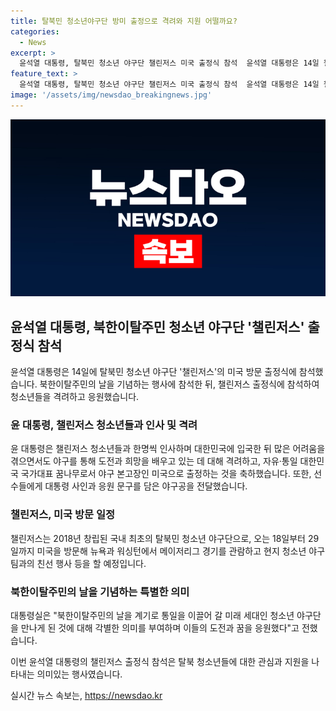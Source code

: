 ```yaml
---
title: 탈북민 청소년야구단 방미 출정으로 격려와 지원 어떨까요?
categories:
  - News
excerpt: >
  윤석열 대통령, 탈북민 청소년 야구단 챌린저스 미국 출정식 참석  윤석열 대통령은 14일 챌린저스 출정식에 참석하여 청소년들을 격려하고 응원했다. 북한이탈주민의 날을 기념하는 행사에서 미래 세대를 응원하며 통일을 이끌어 갈 중요성을 강조했고, 야구공에 사인과 응원 메시지를 담아 선수들에게 전달하기도 했다. 챌린저스는 2018년 창단된 탈북민 청소년 야구단으로, 미국 방문 중에는 메이저리그 경기 관람과 친선 행사가 예정되어 있다.  
feature_text: >
  윤석열 대통령, 탈북민 청소년 야구단 챌린저스 미국 출정식 참석  윤석열 대통령은 14일 챌린저스 출정식에 참석하여 청소년들을 격려하고 응원했다. 북한이탈주민의 날을 기념하는 행사에서 미래 세대를 응원하며 통일을 이끌어 갈 중요성을 강조했고, 야구공에 사인과 응원 메시지를 담아 선수들에게 전달하기도 했다. 챌린저스는 2018년 창단된 탈북민 청소년 야구단으로, 미국 방문 중에는 메이저리그 경기 관람과 친선 행사가 예정되어 있다.  
image: '/assets/img/newsdao_breakingnews.jpg'
---
```


<p><img src="/assets/img/newsdao_breakingnews.jpg" alt="ranknews 속보" /></p>

<h2 data-ke-size="size26">윤석열 대통령, 북한이탈주민 청소년 야구단 '챌린저스' 출정식 참석</h2>

<p data-ke-size="size16">윤석열 대통령은 14일에 탈북민 청소년 야구단 '챌린저스'의 미국 방문 출정식에 참석했습니다. 북한이탈주민의 날을 기념하는 행사에 참석한 뒤, 챌린저스 출정식에 참석하여 청소년들을 격려하고 응원했습니다.</p>

<h3>윤 대통령, 챌린저스 청소년들과 인사 및 격려</h3>

<p data-ke-size="size16">윤 대통령은 챌린저스 청소년들과 한명씩 인사하며 대한민국에 입국한 뒤 많은 어려움을 겪으면서도 야구를 통해 도전과 희망을 배우고 있는 데 대해 격려하고, 자유·통일 대한민국 국가대표 꿈나무로서 야구 본고장인 미국으로 출정하는 것을 축하했습니다. 또한, 선수들에게 대통령 사인과 응원 문구를 담은 야구공을 전달했습니다.</p>

<h3>챌린저스, 미국 방문 일정</h3>

<p data-ke-size="size16">챌린저스는 2018년 창립된 국내 최초의 탈북민 청소년 야구단으로, 오는 18일부터 29일까지 미국을 방문해 뉴욕과 워싱턴에서 메이저리그 경기를 관람하고 현지 청소년 야구팀과의 친선 행사 등을 할 예정입니다.</p>

<h3>북한이탈주민의 날을 기념하는 특별한 의미</h3>

<p data-ke-size="size16">대통령실은 "북한이탈주민의 날을 계기로 통일을 이끌어 갈 미래 세대인 청소년 야구단을 만나게 된 것에 대해 각별한 의미를 부여하며 이들의 도전과 꿈을 응원했다"고 전했습니다.</p>

<p>이번 윤석열 대통령의 챌린저스 출정식 참석은 탈북 청소년들에 대한 관심과 지원을 나타내는 의미있는 행사였습니다.</p>
실시간 뉴스 속보는, <a href="https://newsdao.kr" rel="dofollow">https://newsdao.kr</a>



